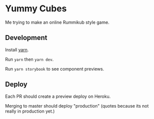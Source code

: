 # Yummy Cubes

Me trying to make an online Rummikub style game.

## Development

Install [yarn](https://classic.yarnpkg.com/lang/en/).

Run `yarn` then `yarn dev`.

Run `yarn storybook` to see component previews.

## Deploy

Each PR should create a preview deploy on Heroku.

Merging to master should deploy "production" (quotes because its not really in production yet.)

